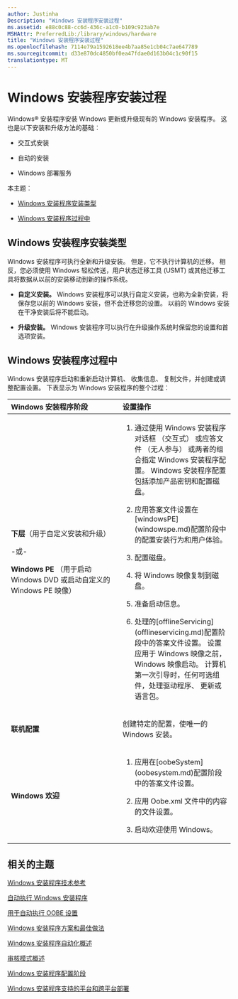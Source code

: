 ```yaml
---
author: Justinha
Description: "Windows 安装程序安装过程"
ms.assetid: e88c0c88-cc6d-436c-a1c0-b109c923ab7e
MSHAttr: PreferredLib:/library/windows/hardware
title: "Windows 安装程序安装过程"
ms.openlocfilehash: 7114e79a1592618ee4b7aa85e1cb04c7ae647789
ms.sourcegitcommit: d33e870dc4850bf0ea47fdae0d163b04c1c90f15
translationtype: MT
---
```

# <a name="windows-setup-installation-process"></a>Windows 安装程序安装过程


Windows® 安装程序安装 Windows 更新或升级现有的 Windows 安装程序。 这也是以下安装和升级方法的基础︰

-   交互式安装

-   自动的安装

-   Windows 部署服务

本主题︰

-   [Windows 安装程序安装类型](#installationtypes)

-   [Windows 安装程序过程中](#windowssetupprocess)

## <a name="span-idinstallationtypesspanspan-idinstallationtypesspanspan-idinstallationtypesspan-windows-setup-installation-types"></a><span id="InstallationTypes"></span><span id="installationtypes"></span><span id="INSTALLATIONTYPES"></span>Windows 安装程序安装类型


Windows 安装程序可执行全新和升级安装。 但是，它不执行计算机的迁移。 相反，您必须使用 Windows 轻松传送，用户状态迁移工具 (USMT) 或其他迁移工具将数据从以前的安装移动到新的操作系统。

-   **自定义安装。** Windows 安装程序可以执行自定义安装，也称为全新安装，将保存您以前的 Windows 安装，但不会迁移您的设置。 以前的 Windows 安装在干净安装后将不能启动。

-   **升级安装。** Windows 安装程序可以执行在升级操作系统时保留您的设置和首选项安装。

## <a name="span-idwindowssetupprocessspanspan-idwindowssetupprocessspanspan-idwindowssetupprocessspan-windows-setup-process"></a><span id="WindowsSetupProcess"></span><span id="windowssetupprocess"></span><span id="WINDOWSSETUPPROCESS"></span>Windows 安装程序过程中


Windows 安装程序启动和重新启动计算机、 收集信息、 复制文件，并创建或调整配置设置。 下表显示为 Windows 安装程序的整个过程︰

<table>
<colgroup>
<col width="50%" />
<col width="50%" />
</colgroup>
<thead>
<tr class="header">
<th align="left">Windows 安装程序阶段</th>
<th align="left">设置操作</th>
</tr>
</thead>
<tbody>
<tr class="odd">
<td align="left"><p><strong>下层</strong>（用于自定义安装和升级）</p>
<p>-或-</p>
<p><strong>Windows PE</strong> （用于启动 Windows DVD 或启动自定义的 Windows PE 映像）</p></td>
<td align="left"><ol>
<li><p>通过使用 Windows 安装程序对话框 （交互式） 或应答文件 （无人参与） 或两者的组合指定 Windows 安装程序配置。 Windows 安装程序配置包括添加产品密钥和配置磁盘。</p></li>
<li><p>应用答案文件设置在[windowsPE](windowspe.md)配置阶段中的配置安装行为和用户体验。</p></li>
<li><p>配置磁盘。</p></li>
<li><p>将 Windows 映像复制到磁盘。</p></li>
<li><p>准备启动信息。</p></li>
<li><p>处理的[offlineServicing](offlineservicing.md)配置阶段中的答案文件设置。 设置应用于 Windows 映像之前，Windows 映像启动。 计算机第一次引导时，任何可选组件，处理驱动程序、 更新或语言包。</p></li>
</ol></td>
</tr>
<tr class="even">
<td align="left"><p><strong>联机配置</strong></p></td>
<td align="left"><p>创建特定的配置，使唯一的 Windows 安装。</p></td>
</tr>
<tr class="odd">
<td align="left"><p><strong>Windows 欢迎</strong></p></td>
<td align="left"><ol>
<li><p>应用在[oobeSystem](oobesystem.md)配置阶段中的答案文件设置。</p></li>
<li><p>应用 Oobe.xml 文件中的内容的文件设置。</p></li>
<li><p>启动欢迎使用 Windows。</p></li>
</ol></td>
</tr>
</tbody>
</table>

 

## <a name="span-idrelatedtopicsspanrelated-topics"></a><span id="related_topics"></span>相关的主题


[Windows 安装程序技术参考](windows-setup-technical-reference.md)

[自动执行 Windows 安装程序](automate-windows-setup.md)

[用于自动执行 OOBE 设置](settings-for-automating-oobe.md)

[Windows 安装程序方案和最佳做法](windows-setup-scenarios-and-best-practices.md)

[Windows 安装程序自动化概述](windows-setup-automation-overview.md)

[审核模式概述](audit-mode-overview.md)

[Windows 安装程序配置阶段](windows-setup-configuration-passes.md)

[Windows 安装程序支持的平台和跨平台部署](windows-setup-supported-platforms-and-cross-platform-deployments.md)

 

 






